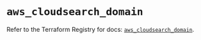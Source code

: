 # `aws_cloudsearch_domain`

Refer to the Terraform Registry for docs: [`aws_cloudsearch_domain`](https://registry.terraform.io/providers/hashicorp/aws/6.7.0/docs/resources/cloudsearch_domain).
